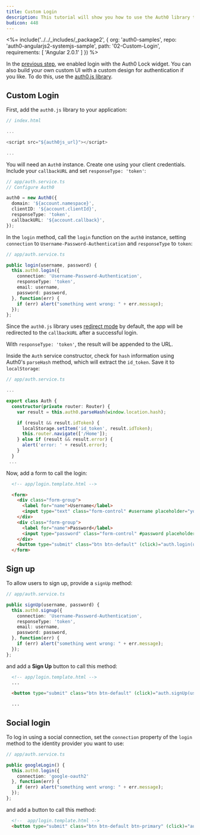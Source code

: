 ```yaml
---
title: Custom Login
description: This tutorial will show you how to use the Auth0 library to add custom authentication and authorization to your web app.
budicon: 448
---
```


<%= include('../../_includes/_package2', {
  org: 'auth0-samples',
  repo: 'auth0-angularjs2-systemjs-sample',
  path: '02-Custom-Login',
  requirements: [
    'Angular 2.0.1'
  ]
}) %>

In the [previous step](/quickstart/spa/angular2/01-login), we enabled login with the Auth0 Lock widget. You can also build your own custom UI with a custom design for authentication if you like. To do this, use the [auth0.js library](https://github.com/auth0/auth0.js).

## Custom Login

First, add the `auth0.js` library to your application:

```typescript
// index.html

...

<script src="${auth0js_url}"></script>

...
```

You will need an `Auth0` instance. Create one using your client credentials. Include your `callbackURL` and set `responseType: 'token'`:

```typescript
// app/auth.service.ts
// Configure Auth0

auth0 = new Auth0({
  domain: '${account.namespace}',
  clientID: '${account.clientId}',
  responseType: 'token',
  callbackURL: '${account.callback}',
});
```

In the `login` method, call the `login` function on the `auth0` instance, setting `connection` to `Username-Password-Authentication` and `responseType` to `token`:

```typescript
// app/auth.service.ts

public login(username, password) {
  this.auth0.login({
    connection: 'Username-Password-Authentication',
    responseType: 'token',
    email: username,
    password: password,
  }, function(err) {
    if (err) alert("something went wrong: " + err.message);
  });
};
```

Since the `auth0.js` library uses [redirect mode](https://github.com/auth0/auth0.js#redirect-mode) by default, the app will be redirected to the `callbackURL` after a successful login.

With `responseType: 'token'`, the result will be appended to the URL.

Inside the `Auth` service constructor, check for `hash` information using  Auth0's `parseHash` method, which will extract the `id_token`. Save it to `localStorage`:

```typescript
// app/auth.service.ts

...

export class Auth {
  constructor(private router: Router) {
    var result = this.auth0.parseHash(window.location.hash);

    if (result && result.idToken) {
      localStorage.setItem('id_token', result.idToken);
      this.router.navigate(['/Home']);
    } else if (result && result.error) {
      alert('error: ' + result.error);
    }
  }
 ...
```

Now, add a form to call the login:

```html
  <!-- app/login.template.html -->

  <form>
    <div class="form-group">
      <label for="name">Username</label>
      <input type="text" class="form-control" #username placeholder="yours@example.com">
    </div>
    <div class="form-group">
      <label for="name">Password</label>
      <input type="password" class="form-control" #password placeholder="your password">
    </div>
    <button type="submit" class="btn btn-default" (click)="auth.login(username.value, password.value)">Login</button>
  </form>
```

## Sign up

To allow users to sign up, provide a `signUp` method:

```typescript
// app/auth.service.ts

public signUp(username, password) {
  this.auth0.signup({
    connection: 'Username-Password-Authentication',
    responseType: 'token',
    email: username,
    password: password,
  }, function(err) {
    if (err) alert("something went wrong: " + err.message);
  });
};
```

and add a **Sign Up** button to call this method:

```html
  <!-- app/login.template.html -->
  ...

  <button type="submit" class="btn btn-default" (click)="auth.signUp(username.value, password.value)">Sign Up</button>

  ...
```

## Social login

To log in using a social connection, set the `connection` property of the `login` method to the identity provider you want to use:

```typescript
// app/auth.service.ts

public googleLogin() {
  this.auth0.login({
    connection: 'google-oauth2'
  }, function(err) {
    if (err) alert("something went wrong: " + err.message);
  });
};
```

and add a button to call this method:

```html
  <!--  app/login.template.html -->
  <button type="submit" class="btn btn-default btn-primary" (click)="auth.googleLogin()">Login with Google</button>
```
